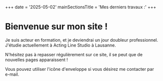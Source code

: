 +++
date = '2025-05-02'
mainSectionsTitle = 'Mes derniers travaux :'
+++

# Bienvenue sur mon site !

Je suis acteur en formation, et je deviendrai un jour doubleur professionnel. J'étudie actuellement à Acting Line Studio à Lausanne.

N'hésitez pas à repasser régulièrement sur ce site, il se peut que de nouvelles pages apparaissent !

Vous pouvez utiliser l'icône d'enveloppe si vous désirez me contacter par e-mail.
